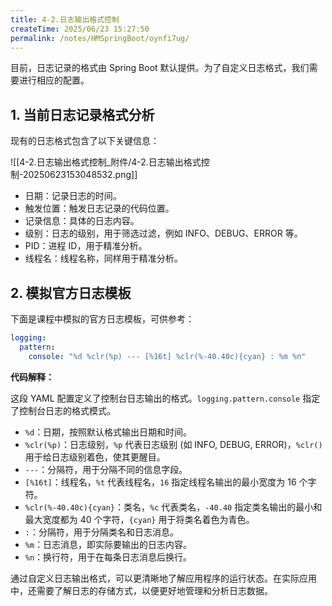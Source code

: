 ```yaml
---
title: 4-2.日志输出格式控制
createTime: 2025/06/23 15:27:50
permalink: /notes/HMSpringBoot/oynfi7ug/
---
```

目前，日志记录的格式由 Spring Boot 默认提供。为了自定义日志格式，我们需要进行相应的配置。

## **1. 当前日志记录格式分析**

现有的日志格式包含了以下关键信息：

![[4-2.日志输出格式控制_附件/4-2.日志输出格式控制-20250623153048532.png]]

* 日期：记录日志的时间。
* 触发位置：触发日志记录的代码位置。
* 记录信息：具体的日志内容。
* 级别：日志的级别，用于筛选过滤，例如 INFO、DEBUG、ERROR 等。
*   PID：进程 ID，用于精准分析。
* 线程名：线程名称，同样用于精准分析。

## **2. 模拟官方日志模板**

下面是课程中模拟的官方日志模板，可供参考：

```yaml
logging:
  pattern:
    console: "%d %clr(%p) --- [%16t] %clr(%-40.40c){cyan} : %m %n"
```

**代码解释：**

这段 YAML 配置定义了控制台日志输出的格式。`logging.pattern.console` 指定了控制台日志的格式模式。

*   `%d`：日期，按照默认格式输出日期和时间。
*   `%clr(%p)`：日志级别，`%p` 代表日志级别 (如 INFO, DEBUG, ERROR)，`%clr()` 用于给日志级别着色，使其更醒目。
*   `---`：分隔符，用于分隔不同的信息字段。
*   `[%16t]`：线程名，`%t` 代表线程名，`16` 指定线程名输出的最小宽度为 16 个字符。
*   `%clr(%-40.40c){cyan}`：类名，`%c` 代表类名，`-40.40` 指定类名输出的最小和最大宽度都为 40 个字符，`{cyan}` 用于将类名着色为青色。
*   `:`：分隔符，用于分隔类名和日志消息。
*   `%m`：日志消息，即实际要输出的日志内容。
*   `%n`：换行符，用于在每条日志消息后换行。

通过自定义日志输出格式，可以更清晰地了解应用程序的运行状态。在实际应用中，还需要了解日志的存储方式，以便更好地管理和分析日志数据。
